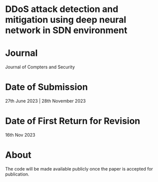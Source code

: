 # DDoS attack detection and mitigation using deep neural network in SDN environment

# Journal
Journal of Compters and Security

# Date of Submission
27th June 2023 | 28th November 2023

# Date of First Return for Revision
16th Nov 2023

# About
The code will be made available publicly once the paper is accepted for publication.
